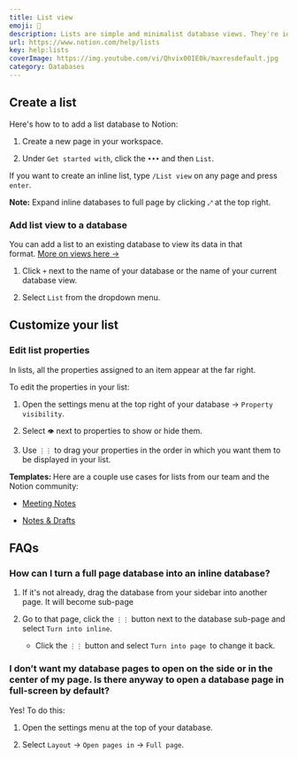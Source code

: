 ```yaml
---
title: List view
emoji: 📜
description: Lists are simple and minimalist database views. They're ideal for storing notes, articles, and documents that don't need too many properties. Every item in a list is a page that can be opened with one click and store as much content as you need 📜
url: https://www.notion.com/help/lists
key: help:lists
coverImage: https://img.youtube.com/vi/Qhvix00IE0k/maxresdefault.jpg
category: Databases
---
```


## Create a list

Here's how to to add a list database to Notion:

1. Create a new page in your workspace.

2. Under `Get started with`, click the `•••` and then `List`.

If you want to create an inline list, type `/List view` on any page and press `enter`.

**Note:** Expand inline databases to full page by clicking `⤢` at the top right.

### Add list view to a database

You can add a list to an existing database to view its data in that format. [More on views here →](https://www.notion.com/help/views-filters-and-sorts)

1. Click `+` next to the name of your database or the name of your current database view.

2. Select `List` from the dropdown menu.

## Customize your list

### Edit list properties

In lists, all the properties assigned to an item appear at the far right.

To edit the properties in your list:

1. Open the settings menu at the top right of your database → `Property visibility`.

2. Select `👁️` next to properties to show or hide them.

3. Use `⋮⋮` to drag your properties in the order in which you want them to be displayed in your list.

**Templates:&#x20;**&#x48;ere are a couple use cases for lists from our team and the Notion community:

* [Meeting Notes](https://www.notion.com/92c401e7a7934ab388c39833785ace03)

* [Notes & Drafts](https://www.notion.com/5961573f24db4fb0af46ad7716148db4)


## FAQs

### How can I turn a full page database into an inline database?

1. If it's not already, drag the database from your sidebar into another page. It will become sub-page

2. Go to that page, c<!-- -->lick the `⋮⋮` button next to the database sub-page and select `Turn into inline`.

   * Click the `⋮⋮` button and select `Turn into page `to change it back.


### I don’t want my database pages to open on the side or in the center of my page. Is there anyway to open a database page in full-screen by default?

Yes! To do this:

1. Open the settings menu at the top of your database.

2. Select `Layout` → `Open pages in` → `Full page`.
